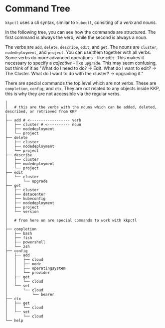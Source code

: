 # Command Tree

`kkpctl` uses a cli syntax, similar to `kubectl`, consiting of a _verb_ and _nouns_.

In the following tree, you can see how the commands are structured. The first command is always the verb, while the second is always a noun.

The verbs are `add`, `delete`, `describe`, `edit`, and `get`.
The nouns are `cluster`, `nodedeployment`, and `project`. You can use them together with all verbs.
Some verbs do more advanced operations - like `edit`. This makes it necessary to specify a _adjective_ - like `upgrade`. This may seem confusing, but think of it as "What do I need to do? -> Edit. What do I want to edit? -> The Cluster. What do I want to do with the cluster? -> upgrading it."


There are special commands the top level which are not verbs. These are `completion`, `config`, and `ctx`.
They are not related to any objects inside KKP, this is why they are not accessible via the regular verbs.

```
│
│   # this are the verbs with the nouns which can be added, deleted, described, or retrieved from KKP
│
├── add # <------------------ verb
│   ├── cluster # <---------- noun
│   ├── nodedeployment
│   └── project
├── delete
│   ├── cluster
│   ├── nodedeployment
│   └── project
├── describe
│   ├── cluster
│   ├── nodedeployment
│   └── project
├── edit
│   └── cluster
│       └── upgrade
├── get
│   ├── cluster
│   ├── datacenter
│   ├── kubeconfig
│   ├── nodedeployment
│   ├── project
│   └── version
│
│   # from here on are special commands to work with kkpctl
│
├── completion
│   ├── bash
│   ├── fish
│   ├── powershell
│   └── zsh
├── config
│   ├── add
│   │   ├── cloud
│   │   ├── node
│   │   ├── operatingsystem
│   │   └── provider
│   ├── get
│   │   └── cloud
│   └── set
│       └── cloud
│           └── bearer
├── ctx
│   ├── get
│   │   └── cloud
│   └── set
│       └── cloud
└── help
```